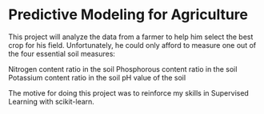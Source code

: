 # Predictive Modeling for Agriculture

This project will analyze the data from a farmer to help him select the best crop for his field. Unfortunately, he could only afford to measure one out of the four essential soil measures:

Nitrogen content ratio in the soil
Phosphorous content ratio in the soil
Potassium content ratio in the soil
pH value of the soil

The motive for doing this project was to reinforce my skills in Supervised Learning with scikit-learn.
